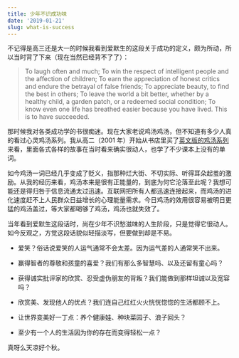 ```yaml
---
title: 少年不识成功味
date: '2019-01-21'
slug: what-is-success
---
```


不记得是高三还是大一的时候我看到爱默生的这段关于成功的定义，颇为所动，所以当时背了下来（现在当然已经背不了了）：

> To laugh often and much; To win the respect of intelligent people and the affection of children; To earn the appreciation of honest critics and endure the betrayal of false friends; To appreciate beauty, to find the best in others; To leave the world a bit better, whether by a healthy child, a garden patch, or a redeemed social condition; To know even one life has breathed easier because you have lived. This is to have succeeded.

那时候我对各类成功学的书很痴迷。现在大家老说鸡汤鸡汤，但不知道有多少人真的看过心灵鸡汤系列。我从高二（2001 年）开始从书店里买了[英文版的鸡汤系列](https://img3.doubanio.com/view/note/l/public/p62738983.webp)来看，里面各式各样的故事在当时看来确实很动人，也学了不少课本上没有的单词。

如今鸡汤一词已经几乎变成了贬义，指那种烂大街、不切实际、听得耳朵起茧的激励。从我的经历来看，鸡汤本来是很有正能量的，到底为何它沦落至此呢？我想可能还是得归咎于信息流通太过迅速。互联网把所有人都迅速连接起来，而鸡汤的进化速度赶不上人民群众日益增长的心理能量需求。今日鸡汤的效用很容易被明日更猛的鸡汤盖过，等大家都喝够了鸡汤，鸡汤也就失效了。

当年看到爱默生这段话时，尚在少年不识愁滋味的人生阶段，只是觉得它很动人。如今反观之，方觉这段话貌似轻描淡写，但要做到却是不易。

- 爱笑？俗话说爱笑的人运气通常不会太差。因为运气差的人通常笑不出来。

- 赢得智者的尊敬和孩童的喜爱？我们有那么多智慧吗、以及还留有童心吗？

- 获得诚实批评家的欣赏、忍受虚伪朋友的背叛？我们能做到那样坦诚以及宽容吗？

- 欣赏美、发现他人的优点？我们连自己红红火火恍恍惚惚的生活都顾不上。

- 让世界变美好一丁点：养个健康娃、种块菜园子、浪子回头？

- 至少有一个人的生活因为你的存在而变得轻松一点？

真呀么天凉好个秋。
